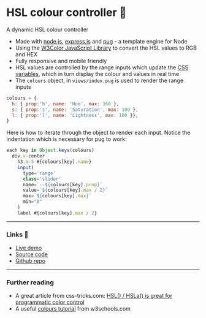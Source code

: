 # HSL colour controller 🎨

A dynamic HSL colour controller

- Made with [node.js](https://nodejs.org), [express.js](https://expressjs.com) and [pug](https://pugjs.org) - a template engine for Node
- Using the [W3Color JavaScript Library](https://www.w3schools.com/lib/w3color.js) to convert the HSL values to RGB and HEX
- Fully responsive and mobile friendly
- HSL values are controlled by the range inputs which update the [CSS variables](https://www.scaler.com/topics/css/css-variables/), which in turn display the colour and values in real time
- The `colours` object, in `views/index.pug` is used to render the range inputs
```js
colours = { 
  h: { prop:'h', name: 'Hue', max: 360 }, 
  s: { prop:'s', name: 'Saturation', max: 100 }, 
  l: { prop:'l', name: 'Lightness', max: 100 }};
}
```

Here is how to iterate through the object to render each input. Notice the indentation which is necessary for pug to work:

```js
each key in Object.keys(colours)
  div.v-center
    h3.m-5 #{colours[key].name}
    input(
      type='range'
      class='slider'
      name=`--${colours[key].prop}`
      value=`${colours[key].max / 2}`
      max=`${colours[key].max}`
      min="0" 
    )
    label #{colours[key].max / 2}
```
---

### Links 🔗
- [Live demo](https://express-hsl-colour-controller-with-pug.rolandjlevy.repl.co/)
- [Source code](https://repl.it/@RolandJLevy/express-hsl-colour-controller-with-pug)
- [Github repo](https://github.com/rolandjlevy/express-hsl-colour-controller-with-pug)

---

### Further reading
- A great article from css-tricks.com: 
[HSL() / HSLa() is great for programmatic color control](https://css-tricks.com/hsl-hsla-is-great-for-programmatic-color-control)
- A useful [colours tutorial](https://www.w3schools.com/colors/default.asp) from w3schools.com
